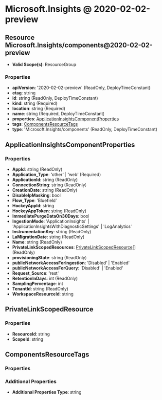 # Microsoft.Insights @ 2020-02-02-preview

## Resource Microsoft.Insights/components@2020-02-02-preview
* **Valid Scope(s)**: ResourceGroup
### Properties
* **apiVersion**: '2020-02-02-preview' (ReadOnly, DeployTimeConstant)
* **etag**: string
* **id**: string (ReadOnly, DeployTimeConstant)
* **kind**: string (Required)
* **location**: string (Required)
* **name**: string (Required, DeployTimeConstant)
* **properties**: [ApplicationInsightsComponentProperties](#applicationinsightscomponentproperties)
* **tags**: [ComponentsResourceTags](#componentsresourcetags)
* **type**: 'Microsoft.Insights/components' (ReadOnly, DeployTimeConstant)

## ApplicationInsightsComponentProperties
### Properties
* **AppId**: string (ReadOnly)
* **Application_Type**: 'other' | 'web' (Required)
* **ApplicationId**: string (ReadOnly)
* **ConnectionString**: string (ReadOnly)
* **CreationDate**: string (ReadOnly)
* **DisableIpMasking**: bool
* **Flow_Type**: 'Bluefield'
* **HockeyAppId**: string
* **HockeyAppToken**: string (ReadOnly)
* **ImmediatePurgeDataOn30Days**: bool
* **IngestionMode**: 'ApplicationInsights' | 'ApplicationInsightsWithDiagnosticSettings' | 'LogAnalytics'
* **InstrumentationKey**: string (ReadOnly)
* **LaMigrationDate**: string (ReadOnly)
* **Name**: string (ReadOnly)
* **PrivateLinkScopedResources**: [PrivateLinkScopedResource](#privatelinkscopedresource)[] (ReadOnly)
* **provisioningState**: string (ReadOnly)
* **publicNetworkAccessForIngestion**: 'Disabled' | 'Enabled'
* **publicNetworkAccessForQuery**: 'Disabled' | 'Enabled'
* **Request_Source**: 'rest'
* **RetentionInDays**: int (ReadOnly)
* **SamplingPercentage**: int
* **TenantId**: string (ReadOnly)
* **WorkspaceResourceId**: string

## PrivateLinkScopedResource
### Properties
* **ResourceId**: string
* **ScopeId**: string

## ComponentsResourceTags
### Properties
### Additional Properties
* **Additional Properties Type**: string

